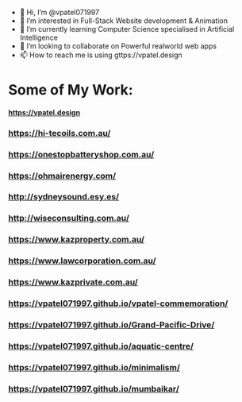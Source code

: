 - 👋 Hi, I’m @vpatel071997
- 👀 I’m interested in Full-Stack Website development & Animation
- 🌱 I’m currently learning Computer Science specialised in Artificial Intelligence
- 💞️ I’m looking to collaborate on Powerful realworld web apps
- 📫 How to reach me is using gttps://vpatel.design

<!---
vpatel071997/vpatel071997 is a ✨ special ✨ repository because its `README.md` (this file) appears on your GitHub profile.
You can click the Preview link to take a look at your changes.
--->

# Some of My Work:

#### https://vpatel.design

### https://hi-tecoils.com.au/

### https://onestopbatteryshop.com.au/

### https://ohmairenergy.com/

### http://sydneysound.esy.es/

### http://wiseconsulting.com.au/

### https://www.kazproperty.com.au/

### https://www.lawcorporation.com.au/

### https://www.kazprivate.com.au/

### https://vpatel071997.github.io/vpatel-commemoration/

### https://vpatel071997.github.io/Grand-Pacific-Drive/

### https://vpatel071997.github.io/aquatic-centre/

### https://vpatel071997.github.io/minimalism/

### https://vpatel071997.github.io/mumbaikar/
